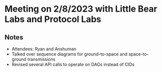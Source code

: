 # Meeting on 2/8/2023 with Little Bear Labs and Protocol Labs

## Notes

* Attendees: Ryan and Anshuman
* Talked over sequence diagrams for ground-to-space and space-to-ground transmissions
* Revised several API calls to operate on DAGs instead of CIDs
